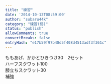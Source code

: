 ```yaml
---
title: "練習"
date: '2014-10-13T08:59:00'
author: "subaru44k"
category: "練習(弱)"
status: "publish"
allowComments: true
convertBreaks: false
entryHash: "e17b59f97b48d5f408d4513adf3f361c"
---
```

ももあげ、かかとひきつけ30　2セット<br>
ハーフスクワット100<br>
膝立ちスクワット30<br>
補強
